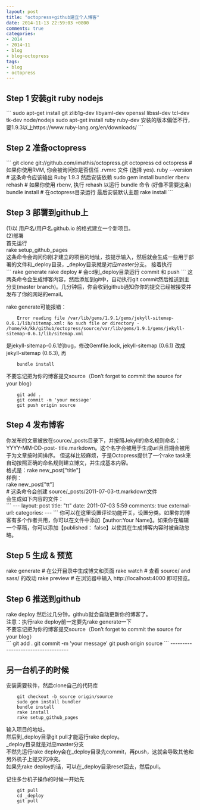 ```yaml
---
layout: post
title: "octopress+github建立个人博客"
date: 2014-11-13 22:59:03 +0800
comments: true
categories: 
- 2014
- 2014~11
- blog
- blog~octopress
tags:
- blog
- octopress
---
```


<h2>Step 1 安装git ruby nodejs</h2>
```
	sudo apt-get install git zlib1g-dev libyaml-dev openssl libssl-dev tcl-dev tk-dev node/nodejs
	sudo apt-get install ruby ruby-dev 安装的版本偏低不行，要1.9.3以上https://www.ruby-lang.org/en/downloads/
```
<h2>Step 2 准备octopress</h2>
```
	git clone git://github.com/imathis/octopress.git octopress
	cd octopress    # 如果你使用RVM, 你会被询问你是否信任 .rvmrc 文件 (选择 yes).
	ruby --version  # 这条命令应该输出 Ruby 1.9.3
	然后安装依赖
	sudo gem install bundler
	rbenv rehash    # 如果你使用 rbenv, 执行 rehash 以运行 bundle 命令 (好像不需要这条)
	bundle install    # 在octopress目录运行
	最后安装默认主题
	rake install
```
</br>

<h2>Step 3 部署到github上</h2>
(1)以 用户名/用户名.github.io 的格式建立一个新项目。</br>
(2)部署</br>
首先运行</br>
rake setup_github_pages</br>
这条命令会询问你刚才建立的项目的地址，按提示输入，然后就会生成一些用于部署的文件和_deploy目录，_deploy目录就是对应master分支。 接着执行</br>
```
	rake generate
	rake deploy  # 会cd到_deploy目录运行 commit 和 push
```
这两条命令会生成博客内容，然后添加到git中，自动执行git commit然后推送到主分支(master branch)。几分钟后，你会收到github通知你你的提交已经被接受并发布了你的网站的email。</br>

rake generate可能报错：</br>
```
	Error reading file /var/lib/gems/1.9.1/gems/jekyll-sitemap-0.6.1/lib/sitemap.xml: No such file or directory - /home/kk/kk/github/octopress/source/var/lib/gems/1.9.1/gems/jekyll-sitemap-0.6.1/lib/sitemap.xml
```
是jekyll-sitemap-0.6.1的bug，修改Gemfile.lock, jekyll-sitemap (0.6.1) 改成 jekyll-sitemap (0.6.3), 再</br>
```
	bundle install
```


不要忘记把为你的博客提交source（Don’t forget to commit the source for your blog）</br>
```
	git add .
	git commit -m 'your message'
	git push origin source
```
<h2>Step 4 发布博客</h2>
你发布的文章被放在source/_posts目录下，并按照Jekyll的命名规则命名：YYYY-MM-DD-post- title.markdown。这个名字会被用于生成url且日期会被用于为文章按时间排序。 但这样比较麻烦，于是Octopress提供了一个rake task来自动按照正确的命名规则建立博文，并生成基本内容。</br>
格式是：rake new_post["title"]</br>
样例：</br>
    rake new_post["tt"]</br>
    # 这条命令会创建 source/_posts/2011-07-03-tt.markdown文件</br>
会生成如下内容的文件：</br>
```
	---
	layout: post
	title: "tt"
	date: 2011-07-03 5:59
	comments: true
	external-url:
	categories:
	---
```
你可以在这里设置评论功能开关，设置分类。如果你的博客有多个作者共用，你可以在文件中添加【author:Your Name】。如果你在编辑一个草稿，你可以添加【published： false】以使其在生成博客内容时被自动忽略。</br>

<h2>Step 5 生成 & 预览</h2>
rake generate # 在公开目录中生成博文和页面
rake watch # 查看 source/ and sass/ 的改动
rake preview # 在浏览器中输入 http://localhost:4000 即可预览。

<h2>Step 6 推送到github</h2>
rake deploy
然后过几分钟，github就会自动更新你的博客了。</br>
注意：执行rake deploy前一定要先rake generate一下</br>
不要忘记把为你的博客提交source（Don’t forget to commit the source for your blog）</br>
```
	git add .
	git commit -m 'your message'
	git push origin source 
```
-----------------------------------

<h2>另一台机子的时候</h2>
安装需要软件，然后clone自己的代码库</br>

```
	git checkout -b source origin/source
	sudo gem install bundler
	bundle install
	rake install
	rake setup_github_pages
```
输入项目的地址。</br>
然后到_deploy目录git pull才能运行rake deploy。</br>
_deploy目录就是对应master分支</br>
不然先运行rake deploy会在_deploy目录先commit，再push，这就会导致其他和另外机子上提交的冲突。</br>
如果先rake deploy的话，可以在_deploy目录reset回去，然后pull。</br>

记住多台机子操作的时候一开始先
```
	git pull
	cd _deploy
	git pull
```

